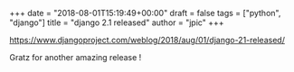 +++
date = "2018-08-01T15:19:49+00:00"
draft = false
tags = ["python", "django"]
title = "django 2.1 released"
author = "jpic"
+++

https://www.djangoproject.com/weblog/2018/aug/01/django-21-released/

Gratz for another amazing release !
